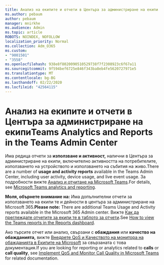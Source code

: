 ```yaml
---
title: Анализ на екипите и отчети в Центъра за администриране на екипи
ms.author: pebaum
author: pebaum
manager: mnirkhe
ms.audience: Admin
ms.topic: article
ROBOTS: NOINDEX, NOFOLLOW
localization_priority: Normal
ms.collection: Adm_O365
ms.custom:
- "9001501"
- "3558"
ms.openlocfilehash: 938e8f8020090510529738f7f2308923c6f67a11
ms.sourcegitcommit: 9f594bef6725e846f343ba8eb4fe5620727971e5
ms.translationtype: MT
ms.contentlocale: bg-BG
ms.lasthandoff: 02/22/2020
ms.locfileid: "42564115"
---
```

# <a name="teams-analytics-and-reports-in-the-teams-admin-center"></a><span data-ttu-id="53997-102">Анализ на екипите и отчети в Центъра за администриране на екипи</span><span class="sxs-lookup"><span data-stu-id="53997-102">Teams Analytics and Reports in the Teams Admin Center</span></span>

<span data-ttu-id="53997-103">Има редица отчети за **използване и активност,** налични в Центъра за администриране на екипи, включително активността на потребителите, използването на устройството и използването на събития на живо.</span><span class="sxs-lookup"><span data-stu-id="53997-103">There are a number of **usage and activity reports** available in the Teams Admin Center, including user activity, device usage, and live event usage.</span></span> <span data-ttu-id="53997-104">За подробности вижте [Анализ и отчитане на Microsoft Teams](https://docs.microsoft.com/microsoftteams/teams-analytics-and-reports/teams-reporting-reference).</span><span class="sxs-lookup"><span data-stu-id="53997-104">For details, see [Microsoft Teams analytics and reporting](https://docs.microsoft.com/microsoftteams/teams-analytics-and-reports/teams-reporting-reference).</span></span>

<span data-ttu-id="53997-105">**Моля, обърнете внимание на:** Има допълнителни отчети за използването на екипи те и дейности в центъра за администриране на Microsoft 365.</span><span class="sxs-lookup"><span data-stu-id="53997-105">**Please note:** There are additional Teams Usage and Activity reports available in the Microsoft 365 Admin center.</span></span> <span data-ttu-id="53997-106">Вижте [Как да преглеждате отчетите за екипи те в таблото за отчети](https://docs.microsoft.com/microsoftteams/teams-activity-reports#how-to-view-the-teams-reports-in-the-reports-dashboard).</span><span class="sxs-lookup"><span data-stu-id="53997-106">See [How to view the Teams reports in the Reports dashboard](https://docs.microsoft.com/microsoftteams/teams-activity-reports#how-to-view-the-teams-reports-in-the-reports-dashboard).</span></span>

<span data-ttu-id="53997-107">Ако търсите отчет или анализ, свързани с **обаждания** или **качество на обажданията,** вижте [Внедрете QoS и Качеството на монитора на обажданията в Екипите на Microsoft](https://docs.microsoft.com/microsoftteams/monitor-call-quality-qos) за свързаната с това документация.</span><span class="sxs-lookup"><span data-stu-id="53997-107">If you are looking for reporting or analytics related to **calls** or **call quality**, see [Implement QoS and Monitor Call Quality in Microsoft Teams](https://docs.microsoft.com/microsoftteams/monitor-call-quality-qos) for related documentation.</span></span>

